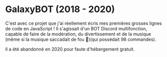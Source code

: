 # GalaxyBOT (2018 - 2020)

C'est avec ce projet que j'ai réellement écris mes premières grosses lignes de code en JavaScript ! 
Il s'agissait d'un BOT Discord multifonction, capable de faire de la modération, du divertissement et de la musique (même si la musique saccadait de fou 🤣)(qui possédait 98 commandes).

Il a été abandonné en 2020 pour faute d'hébergement gratuit.
